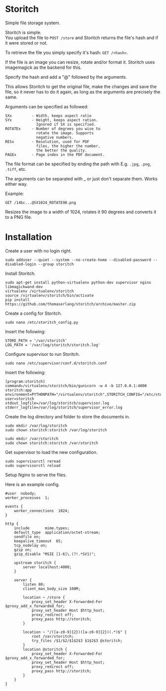 Storitch
========

Simple file storage system.

Storitch is simple.  
You upload the file to `POST /store` and Storitch returns the file's hash 
and if it were stored or not.

To retrieve the file you simply specify it's hash: `GET /<hash>`.

If the file is an image you can resize, rotate and/or format it.
Storitch uses imagemagick as the backend for this.

Specify the hash and add a "@" followed by the arguments.

This allows Storitch to get the original file, make the changes and
save the file, so it never has to do it again, as long as the arguments 
are precisely the same.

Arguments can be specified as followed:

    SXx         - Width, keeps aspect ratio
    SYx         - Height, keeps aspect ration. 
                  Ignored if SX is specified.
    ROTATEx     - Number of degrees you wise to 
                  rotate the image. Supports 
                  negative numbers.
    RESx        - Resolution, used for PDF 
                  files, the higher the number,
                  the better the quality.
    PAGEx       - Page index in the PDF document.

The file format can be specified by ending the path with
E.g. `.jpg`, `.png`, `.tiff`, etc.

The arguments can be separated with _ or just don't separate them. 
Works either way. 

Example:

    GET /14bc...@SX1024_ROTATE90.png

Resizes the image to a width of 1024, rotates it 90 degrees and converts 
it to a PNG file.

# Installation

Create a user with no login right.

    sudo adduser --quiet --system --no-create-home --disabled-password --disabled-login --group storitch

Install Storitch.

```
sudo apt-get install python-virtualenv python-dev supervisor nginx libmagickwand-dev
virtualenv /virtualenv/storitch
source /virtualenv/storitch/bin/activate
pip install https://github.com/thomaserlang/storitch/archive/master.zip
```

Create a config for Storitch.

    sudo nano /etc/storitch_config.py

Insert the following:

```
STORE_PATH = '/var/storitch'
LOG_PATH = '/var/log/storitch/storitch.log'
```

Configure supervisor to run Storitch.

    sudo nano /etc/supervisor/conf.d/storitch.conf

Insert the following:

```
[program:storitch]
command=/virtualenv/storitch/bin/gunicorn -w 4 -b 127.0.0.1:4000 storitch:app
environment=PYTHONPATH="/virtualenv/storitch",STORITCH_CONFIG="/etc/storitch_config.py"
user=storitch
stdout_logfile=/var/log/storitch/supervisor.log
stderr_logfile=/var/log/storitch/supervisor_error.log
```

Create the log directory and folder to store the documents in.
    
```
sudo mkdir /var/log/storitch
sudo chown storitch:storitch /var/log/storitch

sudo mkdir /var/storitch
sudo chown storitch:storitch /var/storitch
```

Get supervisor to load the new configuration.

    sudo supervisorctl reread
    sudo supervisorctl reload

Setup Nginx to serve the files.

Here is an example config.

```
#user  nobody;
worker_processes  1;

events {
    worker_connections  1024;
}

http {
    include       mime.types;
    default_type  application/octet-stream;
    sendfile on;
    keepalive_timeout  65;
    tcp_nodelay on;
    gzip on;
    gzip_disable "MSIE [1-6]\.(?!.*SV1)";

    upstream storitch {
        server localhost:4000;
    }

    server {
        listen 80;
        client_max_body_size 100M;

        location ~ /store {
            proxy_set_header X-Forwarded-For $proxy_add_x_forwarded_for;
            proxy_set_header Host $http_host;
            proxy_redirect off;
            proxy_pass http://storitch;
        }

        location ~ "/([a-z0-9]{2})([a-z0-9]{2})(.*)$" {
            root /var/storitch;
            try_files /$1/$2/$1$2$3 $1$2$3 @storitch;
        }
        location @storitch {
            proxy_set_header X-Forwarded-For $proxy_add_x_forwarded_for;
            proxy_set_header Host $http_host;
            proxy_redirect off;
            proxy_pass http://storitch;
        }
    }
}
```
